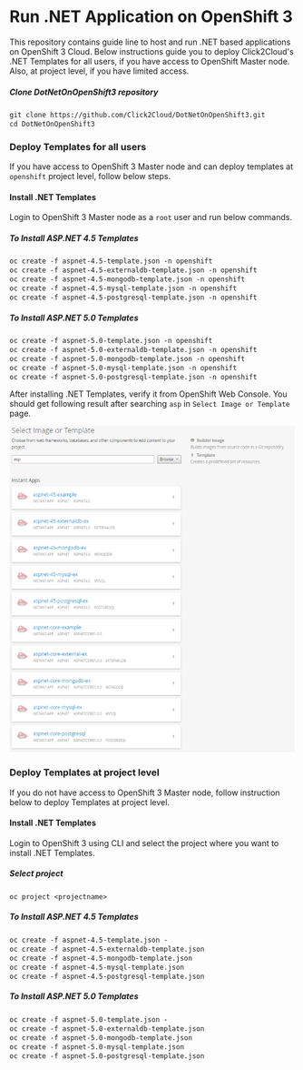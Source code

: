 # Run .NET Application on OpenShift 3
This repository contains guide line to host and run .NET based applications on OpenShift 3 Cloud. Below instructions guide you to deploy Click2Cloud's .NET Templates for all users, if you have access to OpenShift Master node. Also, at project level, if you have limited access.

##### Clone DotNetOnOpenShift3 repository
```
git clone https://github.com/Click2Cloud/DotNetOnOpenShift3.git
cd DotNetOnOpenShift3
```

### Deploy Templates for all users
If you have access to OpenShift 3 Master node and can deploy templates at `openshift` project level, follow below steps.

#### Install .NET Templates
Login to OpenShift 3 Master node as a `root` user and run below commands. 

##### To Install ASP.NET 4.5 Templates
```
oc create -f aspnet-4.5-template.json -n openshift
oc create -f aspnet-4.5-externaldb-template.json -n openshift
oc create -f aspnet-4.5-mongodb-template.json -n openshift
oc create -f aspnet-4.5-mysql-template.json -n openshift
oc create -f aspnet-4.5-postgresql-template.json -n openshift
```
##### To Install ASP.NET 5.0 Templates
```
oc create -f aspnet-5.0-template.json -n openshift
oc create -f aspnet-5.0-externaldb-template.json -n openshift
oc create -f aspnet-5.0-mongodb-template.json -n openshift
oc create -f aspnet-5.0-mysql-template.json -n openshift
oc create -f aspnet-5.0-postgresql-template.json -n openshift
```
After installing .NET Templates, verify it from OpenShift Web Console. You should get following result after searching `asp` in `Select Image or Template` page.

![Search Result](/result.png?raw=true "Result")

### Deploy Templates at project level
If you do not have access to OpenShift 3 Master node, follow instruction below to deploy Templates at project level.

#### Install .NET Templates
Login to OpenShift 3 using CLI and select the project where you want to install .NET Templates. 

##### Select project
```
oc project <projectname>
```

##### To Install ASP.NET 4.5 Templates
```
oc create -f aspnet-4.5-template.json -
oc create -f aspnet-4.5-externaldb-template.json
oc create -f aspnet-4.5-mongodb-template.json
oc create -f aspnet-4.5-mysql-template.json 
oc create -f aspnet-4.5-postgresql-template.json
```
##### To Install ASP.NET 5.0 Templates
```
oc create -f aspnet-5.0-template.json -
oc create -f aspnet-5.0-externaldb-template.json 
oc create -f aspnet-5.0-mongodb-template.json 
oc create -f aspnet-5.0-mysql-template.json 
oc create -f aspnet-5.0-postgresql-template.json 
```
